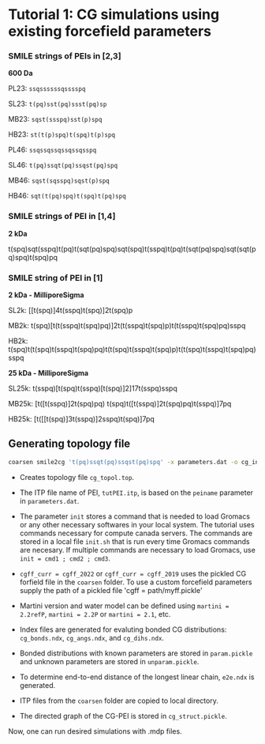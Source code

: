 # Tutorial 1: CG simulations using existing forcefield parameters

### SMILE strings of PEIs in [2,3]
**600 Da**

PL23: `ssqssssssqsssspq`

SL23: `t(pq)sst(pq)ssst(pq)sp`

MB23: `sqst(ssspq)sst(p)spq`

HB23: `st(t(p)spq)t(spq)t(p)spq`

PL46: `ssqssqssqssqssqsspq`

SL46: `t(pq)ssqt(pq)ssqst(pq)spq`

MB46: `sqst(sqsspq)sqst(p)spq`

HB46: `sqt(t(pq)spq)t(spq)t(pq)spq`

### SMILE strings of PEI in [1,4]

**2 kDa**

t(spq)sqt(sspq)t(pq)t(sqt(pq)spq)sqt(spq)t(sspq)t(pq)t(sqt(pq)spq)sqt(sqt(pq)spq)t(spq)pq

### SMILE string of PEI in [1]

**2 kDa - MilliporeSigma**

SL2k: [[t(spq)]4t(sspq)t(spq)]2t(spq)p

MB2k: t(spq)[t(t(sspq)t(spq)pq)]2t(t(sspq)t(spq)p)t(t(sspq)t(spq)pq)sspq

HB2k: t(spq)t(t(spq)t(sspq)t(spq)pq)t(t(spq)t(sspq)t(spq)p)t(t(spq)t(sspq)t(spq)pq)sspq

**25 kDa - MilliporeSigma**

SL25k: t(sspq)[t(spq)t(sspq)[t(spq)]2]17t(sspq)sspq

MB25k: [t([t(sspq)]2t(spq)pq) t(spq)t([t(sspq)]2t(spq)pq)t(sspq)]7pq

HB25k: [t([[t(spq)]3t(sspq)]2sspq)t(spq)]7pq

## Generating topology file

```bash
coarsen smile2cg 't(pq)ssqt(pq)ssqst(pq)spq' -x parameters.dat -o cg_ini.gro -p cg_topol.top
```

- Creates topology file `cg_topol.top`. 
- The ITP file name of PEI, `tutPEI.itp`, is based on the `peiname` parameter in `parameters.dat`.

- The parameter `init` stores a command that is needed to load Gromacs or any other necessary softwares in your local system. The tutorial uses commands necessary for compute canada servers. 
The commands are stored in a local file `init.sh` that is run every time Gromacs commands are necesary.
If multiple commands are necessary to load Gromacs, use `init = cmd1 ; cmd2 ; cmd3`.


- `cgff_curr = cgff_2022` or `cgff_curr = cgff_2019` uses the pickled CG forfield file in the `coarsen` folder. To use a custom forcefield parameters supply the path of a pickled file 'cgff = path/myff.pickle' 

- Martini version and water model can be defined using `martini = 2.2refP`, `martini = 2.2P` or `martini = 2.1`, etc.

- Index files are generated for evaluting bonded CG distributions: `cg_bonds.ndx`, `cg_angs.ndx`, and `cg_dihs.ndx`.

- Bonded distributions with known parameters are stored in `param.pickle` and unknown parameters are stored in `unparam.pickle`.

- To determine end-to-end distance of the longest linear chain, `e2e.ndx` is generated.

- ITP files from the `coarsen` folder are copied to local directory.

- The directed graph of the CG-PEI is stored in `cg_struct.pickle`.


Now, one can run desired simulations with .mdp files.

